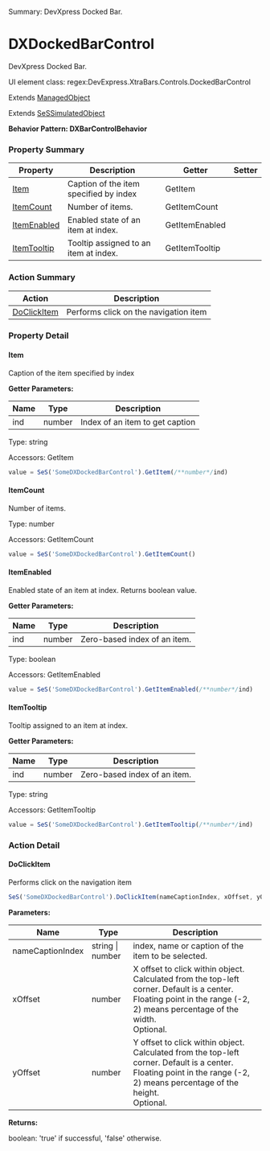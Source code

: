 Summary: DevXpress Docked Bar.

# DXDockedBarControl

DevXpress Docked Bar.
 
UI element class: regex:DevExpress.XtraBars.Controls.DockedBarControl

Extends [ManagedObject](ManagedObject.md)

Extends [SeSSimulatedObject](SeSSimulatedObject.md)





**Behavior Pattern: DXBarControlBehavior**


<!-- ============================== property summary ========================== -->



### Property Summary
| **Property** | **Description** | **Getter** | **Setter** |
| ------------ | --------------- | ---------- | ---------- |
| [Item](#item) | Caption of the item specified by index | GetItem |  |
| [ItemCount](#itemcount) | Number of items. | GetItemCount |  |
| [ItemEnabled](#itemenabled) | Enabled state of an item at index. | GetItemEnabled |  |
| [ItemTooltip](#itemtooltip) | Tooltip assigned to an item at index. | GetItemTooltip |  |



<!-- ============================== action summary ========================== -->



### Action Summary
|  **Action** | **Description** | 
| ----------- | --------------- |
|  [DoClickItem](#doclickitem) | Performs click on the navigation item |



<!-- ============================== property detail ========================== -->

### Property Detail

<a name="Item"></a>
#### Item

Caption of the item specified by index

**Getter Parameters:**

| **Name** | **Type** | **Description** |
| -------- | -------- | --------------- |  
| ind | number | Index of an item to get caption |




Type: string


Accessors: GetItem

```javascript
value = SeS('SomeDXDockedBarControl').GetItem(/**number*/ind)
```


<a name="ItemCount"></a>
#### ItemCount

Number of items.



Type: number


Accessors: GetItemCount

```javascript
value = SeS('SomeDXDockedBarControl').GetItemCount()
```


<a name="ItemEnabled"></a>
#### ItemEnabled

Enabled state of an item at index. Returns boolean value.

**Getter Parameters:**

| **Name** | **Type** | **Description** |
| -------- | -------- | --------------- |  
| ind | number | Zero-based index of an item. |




Type: boolean


Accessors: GetItemEnabled

```javascript
value = SeS('SomeDXDockedBarControl').GetItemEnabled(/**number*/ind)
```


<a name="ItemTooltip"></a>
#### ItemTooltip

Tooltip assigned to an item at index.

**Getter Parameters:**

| **Name** | **Type** | **Description** |
| -------- | -------- | --------------- |  
| ind | number | Zero-based index of an item. |




Type: string


Accessors: GetItemTooltip

```javascript
value = SeS('SomeDXDockedBarControl').GetItemTooltip(/**number*/ind)
```




<!-- ============================== action detail ========================== -->

### Action Detail

<a name="DoClickItem"></a>    
#### DoClickItem

Performs click on the navigation item

```javascript
SeS('SomeDXDockedBarControl').DoClickItem(nameCaptionIndex, xOffset, yOffset)
```


**Parameters:**

|  **Name** | **Type** | **Description** |
| ---------- | -------- | --------------- |
| nameCaptionIndex | string \| number |  index, name or caption of the item to be selected. |
| xOffset | number |  X offset to click within object. Calculated from the top-left corner. Default is a center. Floating point in the range (-2, 2) means percentage of the width.<br>Optional. |
| yOffset | number |  Y offset to click within object. Calculated from the top-left corner. Default is a center. Floating point in the range (-2, 2) means percentage of the height.<br>Optional. |




**Returns:**

boolean: 'true' if successful, 'false' otherwise.



<a name="see.also.dxdockedbarcontrol.doclickitem"></a>

  

